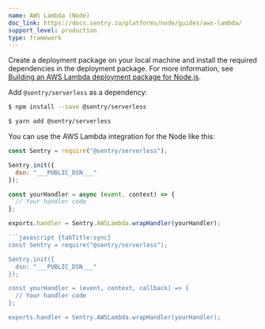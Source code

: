 ```yaml
---
name: AWS Lambda (Node)
doc_link: https://docs.sentry.io/platforms/node/guides/aws-lambda/
support_level: production
type: framework
---
```


Create a deployment package on your local machine and install the required dependencies in the deployment package. For more information, see [Building an AWS Lambda deployment package for Node.js](https://aws.amazon.com/premiumsupport/knowledge-center/lambda-deployment-package-nodejs/).

Add `@sentry/serverless` as a dependency:

```bash {tabTitle:npm}
$ npm install --save @sentry/serverless
```

```bash {tabTitle:Yarn}
$ yarn add @sentry/serverless
```

You can use the AWS Lambda integration for the Node like this:
```javascript {tabTitle:async}
const Sentry = require("@sentry/serverless");

Sentry.init({
  dsn: "___PUBLIC_DSN___"
});

const yourHandler = async (event, context) => {
  // Your handler code
};

exports.handler = Sentry.AWSLambda.wrapHandler(yourHandler);

```javascript {tabTitle:sync}
const Sentry = require("@sentry/serverless");

Sentry.init({
  dsn: "___PUBLIC_DSN___"
});

const yourHandler = (event, context, callback) => {
  // Your handler code
};

exports.handler = Sentry.AWSLambda.wrapHandler(yourHandler);
```
